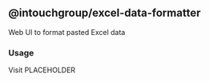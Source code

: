 ## @intouchgroup/excel-data-formatter

Web UI to format pasted Excel data

### Usage

Visit PLACEHOLDER
